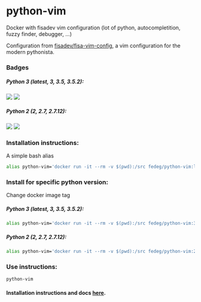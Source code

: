# python-vim

Docker with fisadev vim configuration (lot of python, autocompletition, fuzzy finder, debugger, ...)

Configuration from [fisadev/fisa-vim-config](https://github.com/fisadev/fisa-vim-config "fisa-vim-config"), a vim configuration for the modern pythonista.

### Badges

##### Python 3 (latest, 3, 3.5, 3.5.2):
[![](https://images.microbadger.com/badges/version/fedeg/python-vim:latest.svg)](http://microbadger.com/images/fedeg/python-vim:latest "Get your own version badge on microbadger.com")
[![](https://images.microbadger.com/badges/image/fedeg/python-vim:latest.svg)](http://microbadger.com/images/fedeg/python-vim:latest "Get your own image badge on microbadger.com")

##### Python 2 (2, 2.7, 2.7.12):
[![](https://images.microbadger.com/badges/version/fedeg/python-vim:2.7.12.svg)](http://microbadger.com/images/fedeg/python-vim:2.7.12 "Get your own version badge on microbadger.com")
[![](https://images.microbadger.com/badges/image/fedeg/python-vim:2.7.12.svg)](http://microbadger.com/images/fedeg/python-vim:2.7.12 "Get your own image badge on microbadger.com")

### Installation instructions:
A simple bash alias
```bash
alias python-vim='docker run -it --rm -v $(pwd):/src fedeg/python-vim:latest'
```

### Install for specific python version:
Change docker image tag

#####  Python 3 (latest, 3, 3.5, 3.5.2):
```bash
alias python-vim='docker run -it --rm -v $(pwd):/src fedeg/python-vim:3'
```

##### Python 2 (2, 2.7, 2.7.12):
```bash
alias python-vim='docker run -it --rm -v $(pwd):/src fedeg/python-vim:2'
```

### Use instructions:
```bash
python-vim
```

#### Installation instructions and docs [here](https://fedeg.github.io/python-vim/ "github page").
